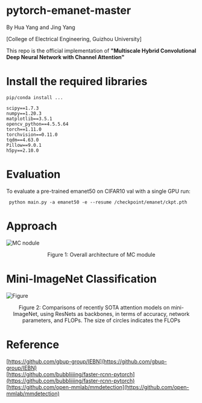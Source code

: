 # pytorch-emanet-master
By Hua Yang and Jing Yang

[College of Electrical Engineering, Guizhou University]

This repo is the official implementation of **"Multiscale Hybrid Convolutional Deep Neural Network with Channel Attention"**

# Install the required libraries

```pip/conda install ...```
```
scipy==1.7.3
numpy==1.20.3
matplotlib==3.5.1
opencv_python==4.5.5.64
torch==1.11.0
torchvision==0.11.0
tqdm==4.63.0
Pillow==9.0.1
h5py==2.10.0
```
# Evaluation
To evaluate a pre-trained emanet50 on CIFAR10 val with a single GPU run:

```
 python main.py -a emanet50 -e --resume /checkpoint/emanet/ckpt.pth
```

# Approach
![MC nodule](https://user-images.githubusercontent.com/78161848/178894262-2fa77c60-18e9-46d9-b715-76e5a843bb23.png)
<p align="center">
Figure 1: Overall architecture of MC module
</p>


# Mini-ImageNet Classification
![Figure](https://user-images.githubusercontent.com/78161848/178894589-6852cd21-4c37-4086-aea0-c271ff810d61.png)
<p align="center">
Figure 2: Comparisons of recently SOTA attention models on mini-ImageNet, using ResNets as backbones, in terms of accuracy, network parameters, and FLOPs. The size of circles indicates the FLOPs
</p>


# Reference

[https://github.com/gbup-group/IEBN](https://github.com/gbup-group/IEBN)  
[https://github.com/bubbliiiing/faster-rcnn-pytorch](https://github.com/bubbliiiing/faster-rcnn-pytorch)  
[https://github.com/open-mmlab/mmdetection](https://github.com/open-mmlab/mmdetection)

